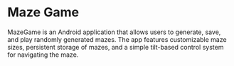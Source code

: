# Maze Game

MazeGame is an Android application that allows users to generate, save, and play randomly generated mazes. The app features customizable maze sizes, persistent storage of mazes, and a simple tilt-based control system for navigating the maze.
